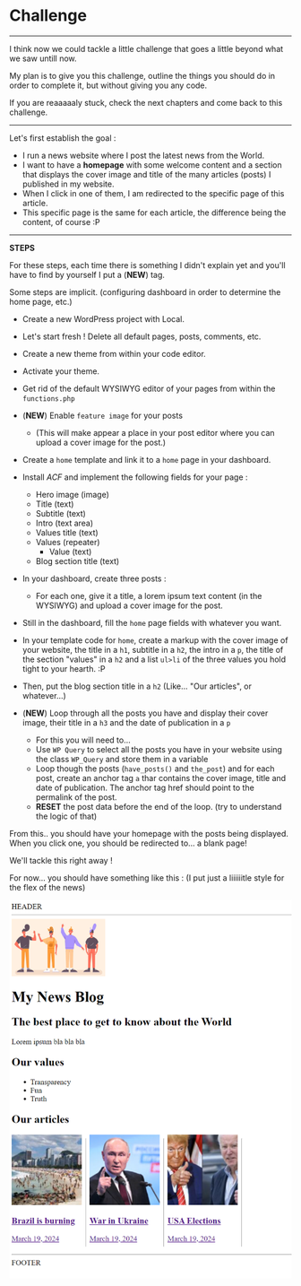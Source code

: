 # Challenge

---

I think now we could tackle a little challenge that goes a little beyond what we saw untill now.

My plan is to give you this challenge, outline the things you should do in order to complete it, but without giving you any code.

If you are reaaaaaly stuck, check the next chapters and come back to this challenge.

---

Let's first establish the goal :

- I run a news website where I post the latest news from the World.
- I want to have a **homepage** with some welcome content and a section that displays the cover image and title of the many articles (posts) I published in my website.
- When I click in one of them, I am redirected to the specific page of this article.
- This specific page is the same for each article, the difference being the content, of course :P

---

**STEPS**

For these steps, each time there is something I didn't explain yet and you'll have to find by yourself I put a (**NEW**) tag.

Some steps are implicit. (configuring dashboard in order to determine the home page, etc.)

- Create a new WordPress project with Local.
- Let's start fresh ! Delete all default pages, posts, comments, etc.
- Create a new theme from within your code editor.
- Activate your theme.
- Get rid of the default WYSIWYG editor of your pages from within the `functions.php`
- (**NEW**) Enable `feature image` for your posts
  - (This will make appear a place in your post editor where you can upload a cover image for the post.)
- Create a `home` template and link it to a `home` page in your dashboard.
- Install _ACF_ and implement the following fields for your page :

  - Hero image (image)
  - Title (text)
  - Subtitle (text)
  - Intro (text area)
  - Values title (text)
  - Values (repeater)
    - Value (text)
  - Blog section title (text)

- In your dashboard, create three posts :
  - For each one, give it a title, a lorem ipsum text content (in the WYSIWYG) and upload a cover image for the post.
- Still in the dashboard, fill the `home` page fields with whatever you want.
- In your template code for `home`, create a markup with the cover image of your website, the title in a `h1`, subtitle in a `h2`, the intro in a `p`, the title of the section "values" in a `h2` and a list `ul>li` of the three values you hold tight to your hearth. :P
- Then, put the blog section title in a `h2` (Like... "Our articles", or whatever...)
- (**NEW**) Loop through all the posts you have and display their cover image, their title in a `h3` and the date of publication in a `p`
  - For this you will need to...
  - Use `WP Query` to select all the posts you have in your website using the class `WP_Query` and store them in a variable
  - Loop though the posts (`have_posts()` and `the_post`) and for each post, create an anchor tag `a` thar contains the cover image, title and date of publication. The anchor tag href should point to the permalink of the post.
  - **RESET** the post data before the end of the loop. (try to understand the logic of that)

From this.. you should have your homepage with the posts being displayed. When you click one, you should be redirected to... a blank page!

We'll tackle this right away !

For now... you should have something like this : (I put just a liiiiiitle style for the flex of the news)

![alt text](image-12.png)
